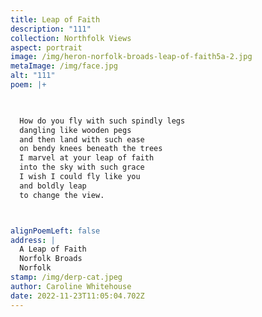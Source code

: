 ```yaml
---
title: Leap of Faith
description: "111"
collection: Northfolk Views
aspect: portrait
image: /img/heron-norfolk-broads-leap-of-faith5a-2.jpg
metaImage: /img/face.jpg
alt: "111"
poem: |+
  


  How do you fly with such spindly legs
  dangling like wooden pegs
  and then land with such ease
  on bendy knees beneath the trees
  I marvel at your leap of faith 
  into the sky with such grace
  I wish I could fly like you
  and boldly leap
  to change the view.



alignPoemLeft: false
address: |
  A Leap of Faith
  Norfolk Broads
  Norfolk
stamp: /img/derp-cat.jpeg
author: Caroline Whitehouse
date: 2022-11-23T11:05:04.702Z
---
```

